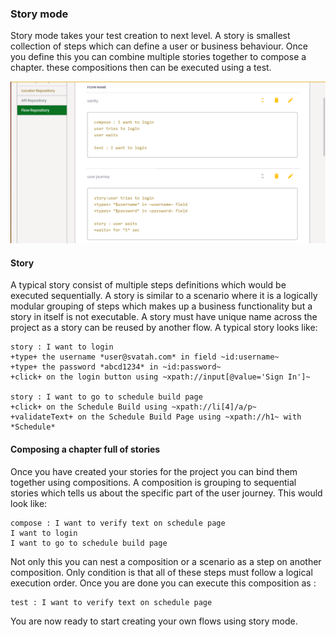 ### Story mode

Story mode takes your test creation to next level. A story is smallest collection of steps which can define a user or business behaviour. Once you define this you can combine multiple stories together to compose a chapter. these compositions then can be executed using a test.

![Story Mode!](./../assets/images/view-proj-flow.png "Writing test stories")

#### Story
A typical story consist of multiple steps definitions which would be executed sequentially. A story is similar to a scenario where it is a logically modular grouping of steps which makes up a business functionality but a story in itself is not executable. A story must have unique name across the project as a story can be reused by another flow. A typical story looks like:

```
story : I want to login
+type+ the username *user@svatah.com* in field ~id:username~
+type+ the password *abcd1234* in ~id:password~
+click+ on the login button using ~xpath://input[@value='Sign In']~

story : I want to go to schedule build page
+click+ on the Schedule Build using ~xpath://li[4]/a/p~
+validateText+ on the Schedule Build Page using ~xpath://h1~ with *Schedule*
```

#### Composing a chapter full of stories

Once you have created your stories for the project you can bind them together using compositions. A composition is grouping to sequential stories which tells us about the specific part of the user journey. This would look like:

```
compose : I want to verify text on schedule page
I want to login
I want to go to schedule build page
```

Not only this you can nest a composition or a scenario as a step on another composition. Only condition is that all of these steps must follow a logical execution order. Once you are done you can execute this composition as :

```
test : I want to verify text on schedule page
```

You are now ready to start creating your own flows using story mode.